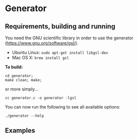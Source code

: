 # Generator #

## Requirements, building and running ##
You need the GNU scientific library in order to use the generator (https://www.gnu.org/software/gsl/).

* Ubuntu Linux: ```sudo apt-get install libgsl-dev```
* Mac OS X: ```brew install gsl```


**To build:**
```
cd generator;
make clean; make;
```

or more simply...
```
cc generator.c -o generator -lgsl
```

You can now run the following to see all available options:
```
./generator --help
```

## Examples ##